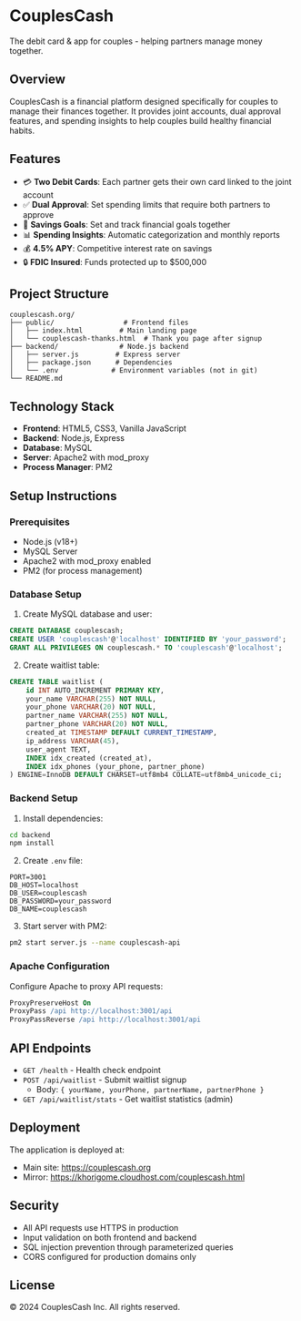 # CouplesCash

The debit card & app for couples - helping partners manage money together.

## Overview

CouplesCash is a financial platform designed specifically for couples to manage their finances together. It provides joint accounts, dual approval features, and spending insights to help couples build healthy financial habits.

## Features

- 💳 **Two Debit Cards**: Each partner gets their own card linked to the joint account
- ✅ **Dual Approval**: Set spending limits that require both partners to approve
- 🎯 **Savings Goals**: Set and track financial goals together
- 📊 **Spending Insights**: Automatic categorization and monthly reports
- 💰 **4.5% APY**: Competitive interest rate on savings
- 🔒 **FDIC Insured**: Funds protected up to $500,000

## Project Structure

```
couplescash.org/
├── public/                 # Frontend files
│   ├── index.html         # Main landing page
│   └── couplescash-thanks.html  # Thank you page after signup
├── backend/               # Node.js backend
│   ├── server.js         # Express server
│   ├── package.json      # Dependencies
│   └── .env             # Environment variables (not in git)
└── README.md
```

## Technology Stack

- **Frontend**: HTML5, CSS3, Vanilla JavaScript
- **Backend**: Node.js, Express
- **Database**: MySQL
- **Server**: Apache2 with mod_proxy
- **Process Manager**: PM2

## Setup Instructions

### Prerequisites

- Node.js (v18+)
- MySQL Server
- Apache2 with mod_proxy enabled
- PM2 (for process management)

### Database Setup

1. Create MySQL database and user:
```sql
CREATE DATABASE couplescash;
CREATE USER 'couplescash'@'localhost' IDENTIFIED BY 'your_password';
GRANT ALL PRIVILEGES ON couplescash.* TO 'couplescash'@'localhost';
```

2. Create waitlist table:
```sql
CREATE TABLE waitlist (
    id INT AUTO_INCREMENT PRIMARY KEY,
    your_name VARCHAR(255) NOT NULL,
    your_phone VARCHAR(20) NOT NULL,
    partner_name VARCHAR(255) NOT NULL,
    partner_phone VARCHAR(20) NOT NULL,
    created_at TIMESTAMP DEFAULT CURRENT_TIMESTAMP,
    ip_address VARCHAR(45),
    user_agent TEXT,
    INDEX idx_created (created_at),
    INDEX idx_phones (your_phone, partner_phone)
) ENGINE=InnoDB DEFAULT CHARSET=utf8mb4 COLLATE=utf8mb4_unicode_ci;
```

### Backend Setup

1. Install dependencies:
```bash
cd backend
npm install
```

2. Create `.env` file:
```
PORT=3001
DB_HOST=localhost
DB_USER=couplescash
DB_PASSWORD=your_password
DB_NAME=couplescash
```

3. Start server with PM2:
```bash
pm2 start server.js --name couplescash-api
```

### Apache Configuration

Configure Apache to proxy API requests:

```apache
ProxyPreserveHost On
ProxyPass /api http://localhost:3001/api
ProxyPassReverse /api http://localhost:3001/api
```

## API Endpoints

- `GET /health` - Health check endpoint
- `POST /api/waitlist` - Submit waitlist signup
  - Body: `{ yourName, yourPhone, partnerName, partnerPhone }`
- `GET /api/waitlist/stats` - Get waitlist statistics (admin)

## Deployment

The application is deployed at:
- Main site: https://couplescash.org
- Mirror: https://khorigome.cloudhost.com/couplescash.html

## Security

- All API requests use HTTPS in production
- Input validation on both frontend and backend
- SQL injection prevention through parameterized queries
- CORS configured for production domains only

## License

© 2024 CouplesCash Inc. All rights reserved.